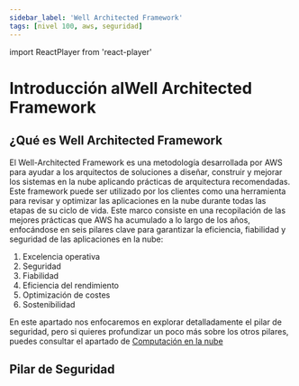 ```yaml
---
sidebar_label: 'Well Architected Framework'
tags: [nivel 100, aws, seguridad]
---
```

import ReactPlayer from 'react-player'

# Introducción alWell Architected Framework

## ¿Qué es  Well Architected Framework

El Well-Architected Framework es una metodología desarrollada por AWS para ayudar a los arquitectos de soluciones a diseñar, construir y mejorar los sistemas en la nube aplicando prácticas de arquitectura recomendadas. Este framework puede ser utilizado por los clientes como una herramienta para revisar y optimizar las aplicaciones en la  nube durante todas las etapas de su ciclo de vida. Este marco consiste en una recopilación de las mejores prácticas que AWS ha acumulado a lo largo de los años, enfocándose en seis pilares clave para garantizar la eficiencia, fiabilidad y seguridad de las aplicaciones en la nube:
1. Excelencia operativa
2. Seguridad
3. Fiabilidad
4. Eficiencia del rendimiento
5. Optimización de costes
6. Sostenibilidad


En este apartado nos enfocaremos en explorar detalladamente el pilar de seguridad, pero si quieres profundizar un poco más sobre los otros pilares, puedes consultar el apartado de [Computación en la nube](https://cloudsec-ninja-development.vercel.app/docs/computacion-en-la-nube)

## Pilar de Seguridad 

